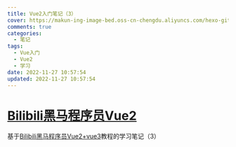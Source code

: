 ```yaml
---
title: Vue2入门笔记（3）
cover: https://makun-ing-image-bed.oss-cn-chengdu.aliyuncs.com/hexo-gitee-blog/article/_post/notes/vue2-3/cover.png
comments: true
categories:
  - 笔记
tags:
  - Vue入门
  - Vue2
  - 学习
date: 2022-11-27 10:57:54
updated: 2022-11-27 10:57:54
---
```


# [Bilibili黑马程序员Vue2](https://www.bilibili.com/video/BV1zq4y1p7ga/?vd_source=43f3f41b9a99cfe3d5248db59a3897c7)
基于[Bilibili黑马程序员Vue2+vue3](https://www.bilibili.com/video/BV1zq4y1p7ga/?vd_source=43f3f41b9a99cfe3d5248db59a3897c7)教程的学习笔记（3）



















































































